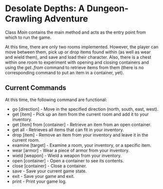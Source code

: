 # Desolate Depths: A Dungeon-Crawling Adventure

Class *Main* contains the main method and acts as the entry point from which to run the game.

At this time, there are only two rooms implemented. However, the player can move between them, pick up or drop items
found within (as well as wear and wield them), and save and load their character. Also, there is a chest within one
room to experiment with opening and closing containers and using the *get..from* command to retrieve items from 
them (there is no corresponding command to put an item in a container, yet).  

## Current Commands
At this time, the following command are functional:

*  go [direction] - Move in the specified direction (north, south, east, west).
*  get [item] - Pick up an item from the current room and add it to your inventory.
*  get [item] from [container] - Retrieve an item from an open container.
*  get all - Retrieves all items that can fit in your inventory.
*  drop [item] - Remove an item from your inventory and leave it in the current room.
*  examine [target] - Examine a room, your inventory, or a specific item.
*  wear [armor] - Wear a piece of armor from your inventory.
*  wield [weapon] - Wield a weapon from your inventory.
*  open [container] - Open a container to see its contents.
*  close [container] - Close a container.
*  save - Save your current game state.
*  exit - Save your game and exit.
*  print - Print your game log.
